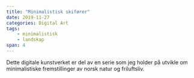 ```yaml
---
title: "Minimalistisk skifører"
date: 2019-11-27
categories: Digital Art
tags: 
    - minimalistisk
    - landskap
span: 4
---
```

Dette digitale kunstverket er del av en serie som jeg holder på utvikle om minimalistiske fremstillinger av norsk natur og friluftsliv.